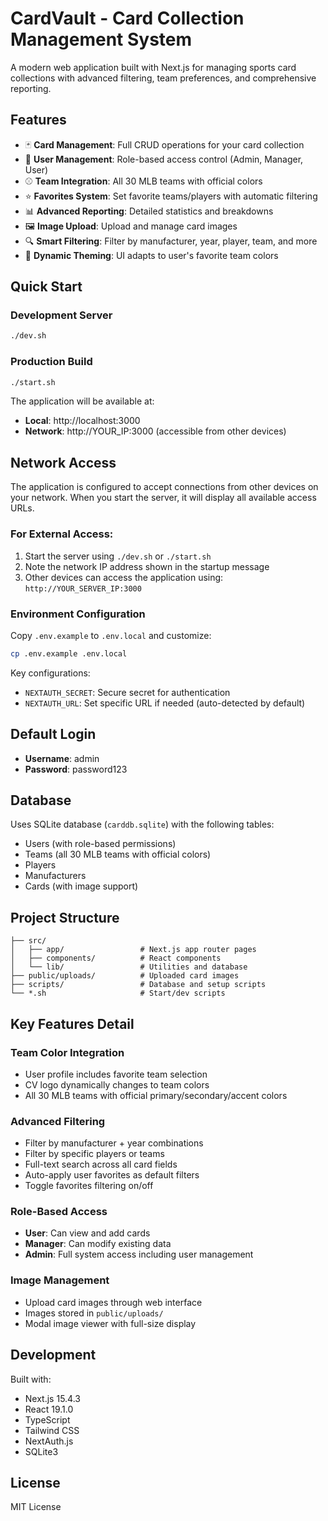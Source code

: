 # CardVault - Card Collection Management System

A modern web application built with Next.js for managing sports card collections with advanced filtering, team preferences, and comprehensive reporting.

## Features

- 🃏 **Card Management**: Full CRUD operations for your card collection
- 👥 **User Management**: Role-based access control (Admin, Manager, User)
- ⚾ **Team Integration**: All 30 MLB teams with official colors
- ⭐ **Favorites System**: Set favorite teams/players with automatic filtering
- 📊 **Advanced Reporting**: Detailed statistics and breakdowns
- 🖼️ **Image Upload**: Upload and manage card images
- 🔍 **Smart Filtering**: Filter by manufacturer, year, player, team, and more
- 🎨 **Dynamic Theming**: UI adapts to user's favorite team colors

## Quick Start

### Development Server
```bash
./dev.sh
```

### Production Build
```bash
./start.sh
```

The application will be available at:
- **Local**: http://localhost:3000
- **Network**: http://YOUR_IP:3000 (accessible from other devices)

## Network Access

The application is configured to accept connections from other devices on your network. When you start the server, it will display all available access URLs.

### For External Access:
1. Start the server using `./dev.sh` or `./start.sh`
2. Note the network IP address shown in the startup message
3. Other devices can access the application using: `http://YOUR_SERVER_IP:3000`

### Environment Configuration

Copy `.env.example` to `.env.local` and customize:

```bash
cp .env.example .env.local
```

Key configurations:
- `NEXTAUTH_SECRET`: Secure secret for authentication
- `NEXTAUTH_URL`: Set specific URL if needed (auto-detected by default)

## Default Login

- **Username**: admin
- **Password**: password123

## Database

Uses SQLite database (`carddb.sqlite`) with the following tables:
- Users (with role-based permissions)
- Teams (all 30 MLB teams with official colors)
- Players
- Manufacturers
- Cards (with image support)

## Project Structure

```
├── src/
│   ├── app/                 # Next.js app router pages
│   ├── components/          # React components
│   └── lib/                 # Utilities and database
├── public/uploads/          # Uploaded card images
├── scripts/                 # Database and setup scripts
└── *.sh                     # Start/dev scripts
```

## Key Features Detail

### Team Color Integration
- User profile includes favorite team selection
- CV logo dynamically changes to team colors
- All 30 MLB teams with official primary/secondary/accent colors

### Advanced Filtering
- Filter by manufacturer + year combinations
- Filter by specific players or teams
- Full-text search across all card fields
- Auto-apply user favorites as default filters
- Toggle favorites filtering on/off

### Role-Based Access
- **User**: Can view and add cards
- **Manager**: Can modify existing data
- **Admin**: Full system access including user management

### Image Management
- Upload card images through web interface
- Images stored in `public/uploads/`
- Modal image viewer with full-size display

## Development

Built with:
- Next.js 15.4.3
- React 19.1.0
- TypeScript
- Tailwind CSS
- NextAuth.js
- SQLite3

## License

MIT License